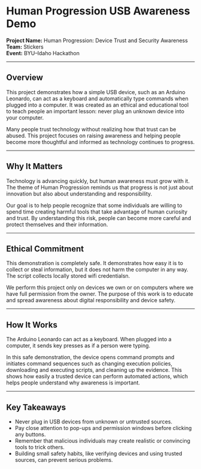 # Human Progression USB Awareness Demo  

**Project Name:** Human Progression: Device Trust and Security Awareness  
**Team:** Stickers  
**Event:** BYU–Idaho Hackathon  

---

## Overview  

This project demonstrates how a simple USB device, such as an Arduino Leonardo, can act as a keyboard and automatically type commands when plugged into a computer. It was created as an ethical and educational tool to teach people an important lesson: never plug an unknown device into your computer.  

Many people trust technology without realizing how that trust can be abused. This project focuses on raising awareness and helping people become more thoughtful and informed as technology continues to progress.  

---

## Why It Matters  

Technology is advancing quickly, but human awareness must grow with it. The theme of Human Progression reminds us that progress is not just about innovation but also about understanding and responsibility.  

Our goal is to help people recognize that some individuals are willing to spend time creating harmful tools that take advantage of human curiosity and trust. By understanding this risk, people can become more careful and protect themselves and their information.  

---

## Ethical Commitment  

This demonstration is completely safe. It demonstrates how easy it is to collect or steal information, but it does not harm the computer in any way. The script collects locally stored wifi credentialsn.  

We perform this project only on devices we own or on computers where we have full permission from the owner. The purpose of this work is to educate and spread awareness about digital responsibility and device safety.  

---

## How It Works  

The Arduino Leonardo can act as a keyboard. When plugged into a computer, it sends key presses as if a person were typing.  

In this safe demonstration, the device opens command prompts and initiates command sequences such as changing execution policies, downloading and executing scripts, and cleaning up the evidence. This shows how easily a trusted device can perform automated actions, which helps people understand why awareness is important.  

---

## Key Takeaways  

- Never plug in USB devices from unknown or untrusted sources.  
- Pay close attention to pop-ups and permission windows before clicking any buttons.  
- Remember that malicious individuals may create realistic or convincing tools to trick others.  
- Building small safety habits, like verifying devices and using trusted sources, can prevent serious problems.  
